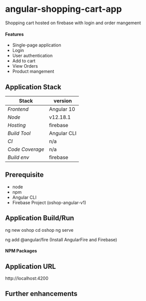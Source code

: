 # angular-shopping-cart-app
Shopping cart hosted on firebase with login and order mangement

#### Features 
- Single-page application 
- Login 
- User authentication 
- Add to cart
- View Orders
- Product mangement

## 

## Application Stack

Stack  | version |
--- | --- |  
*Frontend* | Angular 10
*Node* | v12.18.1
*Hosting* | firebase 
*Build Tool* | Angular CLI
*CI* | n/a 
*Code Coverage* | n/a
*Build env* | firebase

## Prerequisite 
- node
- npm
- Angular CLI
- Firebase Project (oshop-angular-v1)

## Application Build/Run 
ng new oshop
cd oshop
ng serve

ng add @angular/fire (Install AngularFire and Firebase)


#### NPM Packages

## Application URL
http://localhost:4200




## Further enhancements 

